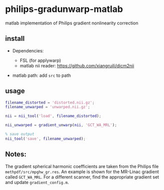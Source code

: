 # philips-gradunwarp-matlab

matlab implementation of Philips gradient nonlinearity correction

## install

* Dependencies:
    * FSL (for applywarp)
    * matlab nii reader: https://github.com/xiangruili/dicm2nii

* matlab path: add `src` to path

## usage

```matlab
filename_distorted = 'distorted.nii.gz';
filename_unwarped = 'unwarped.nii.gz';

nii = nii_tool('load', filename_distorted);

nii_unwarped = gradient_unwarp(nii, 'GCT_WA_MRL');

% save output
nii_tool('save', filename_unwarped);
```

## Notes:

The gradient spherical harmonic coefficients are taken from the Philips file `methpdf/src/mpghw_gr.res`. An example is shown for the MR-Linac gradient called `GCT_WA_MRL`. For a different scanner, find the appropriate gradient set and update `gradient_config.m`.
